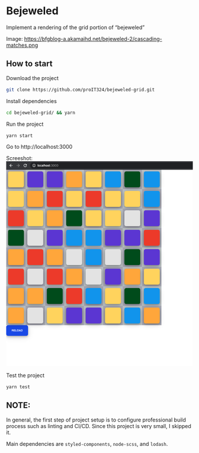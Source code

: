 # Bejeweled

Implement a rendering of the grid portion of “bejeweled”

Image: https://bfgblog-a.akamaihd.net/bejeweled-2/cascading-matches.png

## How to start

Download the project

```sh
git clone https://github.com/proIT324/bejeweled-grid.git
```

Install dependencies

```sh
cd bejeweled-grid/ && yarn
```

Run the project

```sh
yarn start
```

Go to http://localhost:3000

Screeshot: ![Sceenshot](https://github.com/proIT324/bejeweled-grid/blob/master/screenshots/screenshot002.png)

Test the project

```sh
yarn test
```

## NOTE:

In general, the first step of project setup is to configure professional build process such as linting and CI/CD. Since this project is very small, I skipped it.

Main dependencies are `styled-components`, `node-scss`, and `lodash`.
